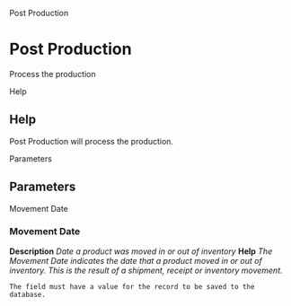 
Post Production
# Post Production


Process the production

Help
## Help

Post Production will process the production.

Parameters
## Parameters


Movement Date
### Movement Date

**Description**
 *Date a product was moved in or out of inventory*
**Help**
 *The Movement Date indicates the date that a product moved in or out of inventory.  This is the result of a shipment, receipt or inventory movement.*

```
The field must have a value for the record to be saved to the database.
```